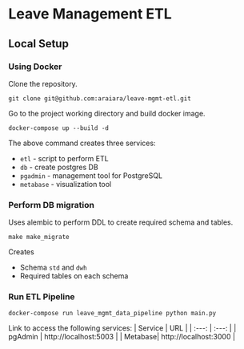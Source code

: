# Leave Management ETL
## Local Setup
### Using Docker
Clone the repository.
```
git clone git@github.com:araiara/leave-mgmt-etl.git
```
Go to the project working directory and build docker image.
```
docker-compose up --build -d
```
The above command creates three services:
- `etl` - script to perform ETL
- `db` - create postgres DB
- `pgadmin` - management tool for PostgreSQL
- `metabase` - visualization tool

### Perform DB migration
Uses alembic to perform DDL to create required schema and tables.
```
make make_migrate
```
Creates 
- Schema `std` and `dwh`
- Required tables on each schema

### Run ETL Pipeline
```
docker-compose run leave_mgmt_data_pipeline python main.py
```
Link to access the following services:
| Service | URL   |
| :---:   | :---: |
| pgAdmin | http://localhost:5003 |
| Metabase| http://localhost:3000 |
